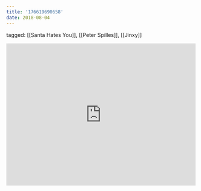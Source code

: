 ```yaml
---
title: '176619690658'
date: 2018-08-04
---
```

tagged: [[Santa Hates You]], [[Peter Spilles]], [[Jinxy]]
<iframe allow="accelerometer; autoplay; clipboard-write; encrypted-media; gyroscope; picture-in-picture" allowfullscreen="" frameborder="0" height="375" id="youtube_iframe" src="https://www.youtube.com/embed/EAy6Me2jVyQ?feature=oembed&amp;enablejsapi=1&amp;origin=https://safe.txmblr.com&amp;wmode=opaque" width="500"></iframe>
